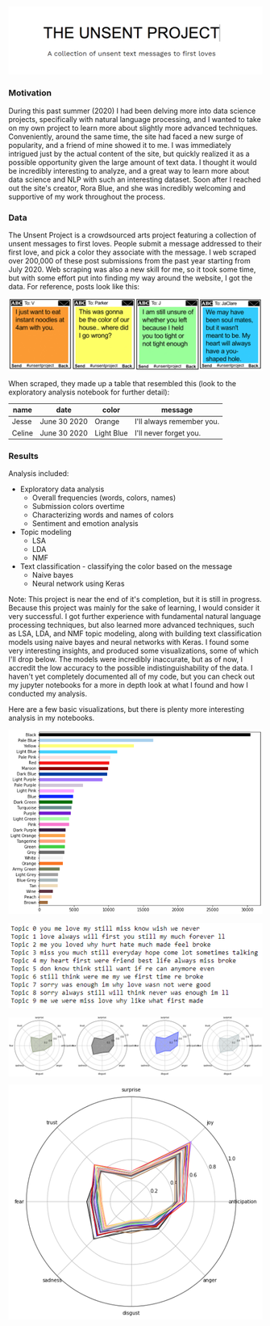 ![The Unsent Project](TheUnsentProject.png)
### Motivation
During this past summer (2020) I had been delving more into data science projects, specifically with natural language processing, and I wanted to take on my own project to learn more about slightly more advanced techniques. Conveniently, around the same time, the site had faced a new surge of popularity, and a friend of mine showed it to me. I was immediately intrigued just by the actual content of the site, but quickly realized it as a possible opportunity given the large amount of text data. I thought it would be incredibly interesting to analyze, and a great way to learn more about data science and NLP with such an interesting dataset. Soon after I reached out the site's creator, Rora Blue, and she was incredibly welcoming and supportive of my work throughout the process.

### Data
The Unsent Project is a crowdsourced arts project featuring a collection of unsent messages to first loves. People submit a message addressed to their first love, and pick a color they associate with the message. I web scraped over 200,000 of these post submissions from the past year starting from July 2020. Web scraping was also a new skill for me, so it took some time, but with some effort put into finding my way around the website, I got the data. For reference, posts look like this:

![Example posts](ExamplePosts.png)

When scraped, they made up a table that resembled this (look to the exploratory analysis notebook for further detail):

| name | date | color | message |
| --- | --- | --- | --- |
| Jesse | June 30 2020 | Orange | I'll always remember you. |
| Celine | June 30 2020 | Light Blue | I'll never forget you. |

### Results
Analysis included:
* Exploratory data analysis
  * Overall frequencies (words, colors, names)
  * Submission colors overtime
  * Characterizing words and names of colors
  * Sentiment and emotion analysis
* Topic modeling
  * LSA
  * LDA
  * NMF
* Text classification - classifying the color based on the message
  * Naive bayes
  * Neural network using Keras

Note: This project is near the end of it's completion, but it is still in progress.
Because this project was mainly for the sake of learning, I would consider it very successful. I got further experience with fundamental natural language processing techniques, but also learned more advanced techniques, such as LSA, LDA, and NMF topic modeling, along with building text classification models using naive bayes and neural networks with Keras. I found some very interesting insights, and produced some visualizations, some of which I'll drop below. The models were incredibly inaccurate, but as of now, I accredit the low accuracy to the possible indistinguishability of the data. I haven't yet completely documented all of my code, but you can check out my jupyter notebooks for a more in depth look at what I found and how I conducted my analysis.

Here are a few basic visualizations, but there is plenty more interesting analysis in my notebooks.

![Color counts](ColorCounts.png)

![LSA Topic Modeling](LSAResults.png)

![Sample color emotions](SampleColorEmotions.png)

![All color emotions](AllColorEmotions.png)
